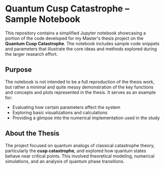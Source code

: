 # Quantum Cusp Catastrophe – Sample Notebook

This repository contains a simplified Jupyter notebook showcasing a portion of the code developed for my Master's thesis project on the **Quantum Cusp Catastrophe**. The notebook includes sample code snippets and parameters that illustrate the core ideas and methods explored during the larger research effort.

## Purpose

The notebook is not intended to be a full reproduction of the thesis work, but rather a minimal and quite messy demonstration of the key functions and concepts and plots represented in the thesis. It serves as an example for:

- Evaluating how certain parameters affect the system
- Exploring basic visualizations and calculations
- Providing a glimpse into the numerical implementation used in the study

## About the Thesis

The project focused on quantum analogs of classical catastrophe theory, particularly the **cusp catastrophe**, and explored how quantum states behave near critical points. This involved theoretical modeling, numerical simulations, and an analysis of quantum phase transitions.
